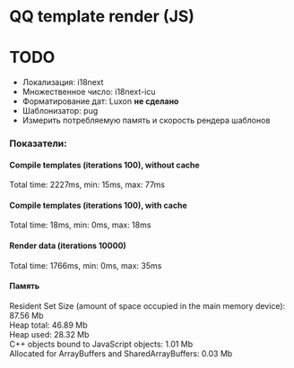 # QQ template render (JS)

# TODO

- Локализация: i18next
- Множественное число: i18next-icu
- Форматирование дат: Luxon **не сделано**
- Шаблонизатор: pug
- Измерить потребляемую память и скорость рендера шаблонов

### Показатели:

#### Compile templates (iterations 100), without cache

Total time: 2227ms, min: 15ms, max: 77ms

#### Compile templates (iterations 100), with cache

Total time: 18ms, min: 0ms, max: 18ms

#### Render data (iterations 10000)

Total time: 1766ms, min: 0ms, max: 35ms

#### Память

Resident Set Size (amount of space occupied in the main memory device): 87.56 Mb  
Heap total: 46.89 Mb  
Heap used: 28.32 Mb  
C++ objects bound to JavaScript objects: 1.01 Mb  
Allocated for ArrayBuffers and SharedArrayBuffers: 0.03 Mb
